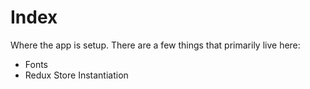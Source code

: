 # Index

Where the app is setup. There are a few things that primarily live here:

- Fonts
- Redux Store Instantiation
